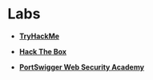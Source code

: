 # Labs

- **[TryHackMe](https://tryhackme.com/)**

- **[Hack The Box](https://www.hackthebox.eu/)**

- **[PortSwigger Web Security Academy](https://portswigger.net/web-security)** 